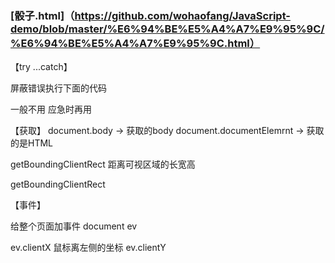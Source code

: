### [骰子.html]（https://github.com/wohaofang/JavaScript-demo/blob/master/%E6%94%BE%E5%A4%A7%E9%95%9C/%E6%94%BE%E5%A4%A7%E9%95%9C.html）

【try ...catch】

屏蔽错误执行下面的代码

一般不用
应急时再用

【获取】
document.body ->                   获取的body
document.documentElemrnt ->		   获取的是HTML



getBoundingClientRect  距离可视区域的长宽高

getBoundingClientRect


【事件】

给整个页面加事件 document
ev 
 
 ev.clientX  鼠标离左侧的坐标
 ev.clientY
